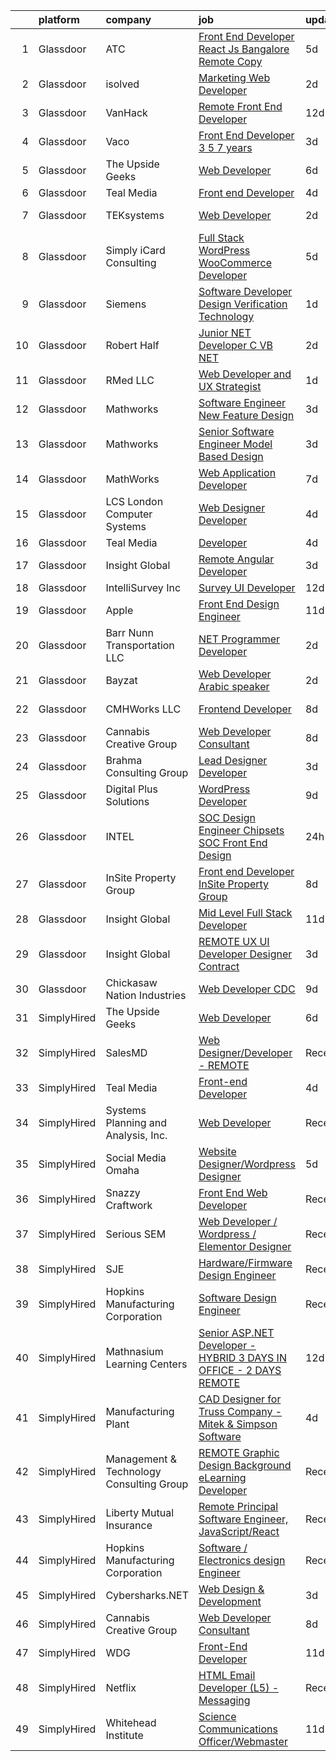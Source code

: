

|    | platform    | company                                  | job                                                                                                                                                                                                                                                                                                                                                                                                                                                                                                                                                                                                                                                                                                                                                                                                                                                                                                                                                                                                                                                                                                                                                                                                                                                                                                                                                                                                         | update_time   | location                   |
|---:|:------------|:-----------------------------------------|:------------------------------------------------------------------------------------------------------------------------------------------------------------------------------------------------------------------------------------------------------------------------------------------------------------------------------------------------------------------------------------------------------------------------------------------------------------------------------------------------------------------------------------------------------------------------------------------------------------------------------------------------------------------------------------------------------------------------------------------------------------------------------------------------------------------------------------------------------------------------------------------------------------------------------------------------------------------------------------------------------------------------------------------------------------------------------------------------------------------------------------------------------------------------------------------------------------------------------------------------------------------------------------------------------------------------------------------------------------------------------------------------------------|:--------------|:---------------------------|
|  1 | Glassdoor   | ATC                                      | [Front End Developer React Js  Bangalore Remote   Copy ](https://www.glassdoor.com/partner/jobListing.htm?pos=125&ao=1136043&s=58&guid=00000183bb8ea292b8dad08940ce25e3&src=GD_JOB_AD&t=SR&vt=w&cs=1_d57be7be&cb=1665299031069&jobListingId=1008181007804&jrtk=3-0-1getot8lqh7hl801-1getot8mb28ur000-f20e8e2f7c075b11-)                                                                                                                                                                                                                                                                                                                                                                                                                                                                                                                                                                                                                                                                                                                                                                                                                                                                                                                                                                                                                                                                                     | 5d            | Remote                     |
|  2 | Glassdoor   | isolved                                  | [Marketing Web Developer](https://www.glassdoor.com/partner/jobListing.htm?pos=113&ao=1110586&s=58&guid=00000183bb8ea292b8dad08940ce25e3&src=GD_JOB_AD&t=SR&vt=w&ea=1&cs=1_2cc57722&cb=1665299031068&jobListingId=1008190328600&cpc=2CAED5C921A5F994&jrtk=3-0-1getot8lqh7hl801-1getot8mb28ur000-9465c50051b6fbce--6NYlbfkN0BEiXzCIwcbKr5ayBEkunnsXndc8R7OHjtGbRXojM3MoXlr7HGJXBB6IKrFI0bGnwVfJWDi0gpVDkpG6UmJbQnKCcJeUSjy8BDXzrnt2KHAoFiBqss9ToslMSAqS87kbJFPP7OqjF5S_Ky8qRf2jk45FMIm7v9Vu9pdFBPR6IxB-k3N5lynz_33tv8XcaygBVpaLjdM6PA7egfBNFwYctY38XLpKchJTsYXij6glptFnnLQaoVAry7cZhfClf9in2RvquXfexzyNNJXg6A97A2gVJwbRlTc_jDmO4yJSbYXkzhBCvb3Vka-4XRNF1fL4hk9IuUxU2y_rNZG6nIbhHy2yjV1WuFwYkMqOVPebg1stY2c4L45RpIyWm-eaov14VgHMfc9pfUwhOrlhkRcQnM4vnlgAdsynU6sO1MvrlrwAJUTAb6QaBLOJ068hmt1T7ueWgS0xJLK23QNsuRf3Y5loUy9hSGMWRu9da_Kl_KtDWlvwZQXEmWZRMa8pIKSJZUiIYzwRB-THPaR7y2s9h3mTfDVIvAz9l2vsCrQHRin1z2k74LvmfHGcuzSeFxcN_U%3D)                                                                                                                                                                                                                                                                                                                                                                                                                                                                            | 2d            | Remote                     |
|  3 | Glassdoor   | VanHack                                  | [Remote   Front End Developer](https://www.glassdoor.com/partner/jobListing.htm?pos=128&ao=1136043&s=58&guid=00000183bb8ea292b8dad08940ce25e3&src=GD_JOB_AD&t=SR&vt=w&cs=1_5d2c1afa&cb=1665299031069&jobListingId=1008163490840&jrtk=3-0-1getot8lqh7hl801-1getot8mb28ur000-b5bdac42d5ebef82-)                                                                                                                                                                                                                                                                                                                                                                                                                                                                                                                                                                                                                                                                                                                                                                                                                                                                                                                                                                                                                                                                                                               | 12d           | Oakland, CA                |
|  4 | Glassdoor   | Vaco                                     | [Front End Developer 3  5 7 years ](https://www.glassdoor.com/partner/jobListing.htm?pos=114&ao=1110586&s=58&guid=00000183bb8ea292b8dad08940ce25e3&src=GD_JOB_AD&t=SR&vt=w&ea=1&cs=1_49656063&cb=1665299031068&jobListingId=1008186490765&cpc=3BA4CE39D5B5DEF5&jrtk=3-0-1getot8lqh7hl801-1getot8mb28ur000-33324a48cc3255c4--6NYlbfkN0D_sybMACCpf9B-677oK5j6rPldVB6BlrVvFjO_o-GJZbzuF-qh4PxErFUqfUsv_6tmygoDA_OLyVcN6bWQS5SMyyB1G0IeOkI6Iyvij_EPwNUC8GuqJLAmoDHm55S8-Vszm7tDRY2xq8MIZihuMNNPffBHG12GaKDUMYhMLXFSRodkN2Q-Ra9VR4wm7bzSR_y3gewXDWhkiO0o3Ni2A8xdrWXdHH9z4PzDsOLfu8-2l4kyCxajbmBKnEMPr_KrHsgCNxcHIMk-6SbClBYCyEDyZwbOoynPGbPmZ9FSMCbNlI_zCbQ6VlULJbyOnwrA85DXORTKBx4Amr4mXTloKh2072A7IO7-YYS_SuLyzwdsPKMo8dxXYgeDOE5g43RlMb0rLYThASm8kFRR8GSCSdbJt3NQs8tBeN-wcwblvwyWH6UGR6epWuHiME8bYriXRSlcyy-AkSjGZPxcPEYvhGbhjqAh5mihLjpx-ahJcTpGPlNrrqnpuViYrUBaNK7ceHqcms5fP3IWZt2MxFIUZaSrk-dPl6zm0y3xK7emvQz4Xw59GMB-lr5s)                                                                                                                                                                                                                                                                                                                                                                                                                                                                                | 3d            | Remote                     |
|  5 | Glassdoor   | The Upside Geeks                         | [Web Developer](https://www.glassdoor.com/partner/jobListing.htm?pos=120&ao=1136043&s=58&guid=00000183bb8ea292b8dad08940ce25e3&src=GD_JOB_AD&t=SR&vt=w&ea=1&cs=1_1dd82bb8&cb=1665299031069&jobListingId=1008178767645&jrtk=3-0-1getot8lqh7hl801-1getot8mb28ur000-ea9f8498722fb7b6-)                                                                                                                                                                                                                                                                                                                                                                                                                                                                                                                                                                                                                                                                                                                                                                                                                                                                                                                                                                                                                                                                                                                         | 6d            | Remote                     |
|  6 | Glassdoor   | Teal Media                               | [Front end Developer](https://www.glassdoor.com/partner/jobListing.htm?pos=123&ao=1136043&s=58&guid=00000183bb8ea292b8dad08940ce25e3&src=GD_JOB_AD&t=SR&vt=w&ea=1&cs=1_922d62b8&cb=1665299031069&jobListingId=1008184571518&jrtk=3-0-1getot8lqh7hl801-1getot8mb28ur000-57a8411c43225a26-)                                                                                                                                                                                                                                                                                                                                                                                                                                                                                                                                                                                                                                                                                                                                                                                                                                                                                                                                                                                                                                                                                                                   | 4d            | Remote                     |
|  7 | Glassdoor   | TEKsystems                               | [Web Developer](https://www.glassdoor.com/partner/jobListing.htm?pos=116&ao=1110586&s=58&guid=00000183bb8ea292b8dad08940ce25e3&src=GD_JOB_AD&t=SR&vt=w&cs=1_4c20bccb&cb=1665299031068&jobListingId=1008189443153&cpc=8795CF9063CD573D&jrtk=3-0-1getot8lqh7hl801-1getot8mb28ur000-fa41bb417b7e725e--6NYlbfkN0AuKz8EBO1xHDEL7V2YF9xF3dC_I9B9i-Zw2Jh8clPMK3KTieKealHQySFBD4L6FvN_CEeWOmdu5h8eepFPFXWjjpf3iFcQdvzoilge4m5tnCaAnHwVCq0Uxv6mm0YZPIcE2JEUFBU_L86jKn9QXVjNj-G7SpuHvMZ2mWn_FmScBHHPHEHf_240KrpTDQBB44nHlxJUBb610Yzwkyq8bHl4XsXibWLS4RXhYFhMOzlU_YElWmk1g4jIWMwtlClCJgIe1QCGsrf5uwnJ5ldystosdDbEal-E9gC5g0rwh4Ucoswb2k-C4HKZjDv1qS8sjgA3R8HCTDtBUG9HOnOJ38_F80MzyNhrx0gNSButPi4zx70U_NA8RdoCV4Dq4O03ccteIi3u3HpptwIi0EJg360ed0ZOLQGi3YWt7pf8nr9L38ABYB454d01B2goR_9m5kCY8E4P0976QFTpJ9lPHp7kxWrLCSeJDl64KDC9XIFmk1NOeJmwSGp-i_Wvkq-i_-nNbEX58ob7U0WMTQctBU2Q-E2TfARxUyKG2ZDzzkly_UrmAUEGqil0WX6rLyEQD7Vd0WKlCdbXA86CTbtptMX01Ey4ysCpoCvN4fK-7wdc4GxE6TSC7IOKMB28LHRQ2dbEu0_kkB9Op0KXoSwPHSi4ol6AO0J2Ty6-1fANCYwJwnuks_qntVqSjmQlMeY3W1BubAMPMhEe7zkvXFkrOCOkG649XOL7v-s51sWKdc6B3fo-nLVdhmtws8d89VP0EopNjYJrGH8xQL0XjffcnFdzAak7dhjiAYJVZ7KxeYMpGo3QO7khE0ZXxLiSC2WInmQPH3zJkTl2ENayz6wbfnIiQCg2ahk1TDX4vFnj9rUcrJhS0ep4EjRPwR8GYuFHuk4zzhpipWD04AQu6SBiafphTur-MVBrdpp4kKmg8v02mNvG0tHl7Qbclq4u2pbp29x6552CWX8IYTy44mS8UD-ttZrk-wpp0DY%3D)                                                           | 2d            | Menlo Park, CA             |
|  8 | Glassdoor   | Simply iCard Consulting                  | [Full Stack WordPress   WooCommerce Developer](https://www.glassdoor.com/partner/jobListing.htm?pos=101&ao=1110586&s=58&guid=00000183bb8ea292b8dad08940ce25e3&src=GD_JOB_AD&t=SR&vt=w&ea=1&cs=1_6a5cc98b&cb=1665299031066&jobListingId=1008182261439&cpc=2DEF214710A34701&jrtk=3-0-1getot8lqh7hl801-1getot8mb28ur000-333a274ccd86f6b8--6NYlbfkN0CdcVd3SDA1nO7RkKTAACmPV4xEt72Vls8LI2dqcgyOeHCwiQXCoFSj6TyeUHh7yoeQvlyGCzDba2XgWn3wNTSrMcynE7e3UiFK00E3Jinp-0JkRYa9CpGy-R3NlZ-ux1VpwT0LjRsl89cx8phJTItUkcprHOJxJ9sBUlCJhHiz8RCKgWWeNFUQXminjMx0CQNUoSOFjLTzZBU07zN79eSjzbFqDqrmETsDJQPemNbu_eDpyXbjPZCbHo6b76Q0K4ISh8Q8QG_VatanSBto6qoAIRhQn__a4rRc8ojoRWixwEr4StPDOmW2VOH2HWg_zBUVX1f8dTbhcCzv1PsflPipXl1T3xfI3I5X7htqHieayDim__f6ezc_kbd2FHgP1p63c_E0oUo9yTLFAvJ62fVSkEdxvE8hSLzijYAyPvqrYi4yEc2evmm4T-L9X5Eve71E5NWt1lCTX7lGjFqPF5GrxLeGh3dluyZfvHzVaMqVVkD4tdnu-7eC7ZqwJblHqr19OpuNK2yOIsM0tu9_GzBfwoEOqRW5fMj8TrxR1p4duQ%3D%3D)                                                                                                                                                                                                                                                                                                                                                                                                                                                                         | 5d            | Remote                     |
|  9 | Glassdoor   | Siemens                                  | [Software Developer Design Verification Technology](https://www.glassdoor.com/partner/jobListing.htm?pos=127&ao=1136043&s=58&guid=00000183bb8ea292b8dad08940ce25e3&src=GD_JOB_AD&t=SR&vt=w&cs=1_ea8252cd&cb=1665299031069&jobListingId=1008193401675&jrtk=3-0-1getot8lqh7hl801-1getot8mb28ur000-6492478dd79f118e-)                                                                                                                                                                                                                                                                                                                                                                                                                                                                                                                                                                                                                                                                                                                                                                                                                                                                                                                                                                                                                                                                                          | 1d            | Wilsonville, OR            |
| 10 | Glassdoor   | Robert Half                              | [Junior  NET Developer  C    VB NET ](https://www.glassdoor.com/partner/jobListing.htm?pos=118&ao=1110586&s=58&guid=00000183bb8ea292b8dad08940ce25e3&src=GD_JOB_AD&t=SR&vt=w&ea=1&cs=1_98e1d2a3&cb=1665299031069&jobListingId=1008190165770&cpc=F41FEAB56D215062&jrtk=3-0-1getot8lqh7hl801-1getot8mb28ur000-e9c50b261fc2e00d--6NYlbfkN0CpzDdaQkua3np5pkmj49lKioZwmwxQ-yx5plwbYmV_M0-UVVHCKd08x4FEDMIXEeJhMZCKQNAh6MONJSIfTp4jZ5Sg7mnGO8XMapuLuNUkMqpzcbNBSWN73UmVMntAbW1OyITNKcbhQV_SYIfKDRlPrH66GxjnBzeVZ1vQ46m5MTuCtsvasrKQas9mP-OfcmIX2ULR2exk4tz0R-iWVIFy0vm1GXznBaKp-j8Gtr3xESuhHP3HF-mMnO3CRItEEf3De-yRz1v8aQJHYXWIelw2NJxiUy5HQOEvLl26Ffto9mcAC-FEeyj-4uu10hzQkL-AhTNsDbTRXxenN7CNuPmrtCMKRy_kjRziykAALGNxuJ_CtNrBjPxLi8HzqJMMsk4rDM0z9eAseSxr9OlUZozMJP7jmNOQr5LJMQzvSrLoMGgf1h5eCNgtRFbqRSfpqyN3i88rfiKhTVR6TO9gw6HREu0_Io8Y2OGEI2g8J_aeEqFknYkCJ56YYIEjblmvnVmbKlByxtF8q9T1kdZBZ2wbWUGhcbAGHTFz7pPLQlEAfI7xLaKJ1DfMAXKfUruTfjjsF7pJKL3Nxw%3D%3D)                                                                                                                                                                                                                                                                                                                                                                                                                                                  | 2d            | Granger, IA                |
| 11 | Glassdoor   | RMed  LLC                                | [Web Developer and UX Strategist](https://www.glassdoor.com/partner/jobListing.htm?pos=106&ao=1110586&s=58&guid=00000183bb8ea292b8dad08940ce25e3&src=GD_JOB_AD&t=SR&vt=w&ea=1&cs=1_8b41a6e1&cb=1665299031067&jobListingId=1008192028963&cpc=AF8BC9077DDDE68D&jrtk=3-0-1getot8lqh7hl801-1getot8mb28ur000-b3285b892562d17f--6NYlbfkN0DtbQ5ulEED-yS1Y7iy87mDfAw2YjY0f3MhyEw4ECtleh5TBLsIyY0-2UrvkV_ayp8jlusfPMwwQHRFFF_qigbR5L-reuvQfUWFa4AheDYml4bP_ratDlgWzqjo8sxNFL1Q_Tsv15Ih9CnOvSw4FgD2Wf4vIBUEmg9XLJ57GoE8cN7yQ_KLhFOxEKzqwU7yhYQV7A1JWHtBKLeuqo2m_fvoXg_5iwjpzGpkRi0iPUUTEAoIVyV3iMnrfQHcaYtJ_Upz6Slq2K3tIY_B7Ry0-_G8o7AjIPvJpuvk4u5MtHGkH8yzJV_d24WGieteP5dtgj9VQkWP-AAtde4IQLMJ7WPJNGuMnqZ6z3jbtrpd_Pwzqvk5WWah_emaZ99JLsaWf02ckaKy6R16hI5zgi8K_2JPGM_7aJUd7P5IJG-IejS-pDVrcyTTby2jtCuMov5YfCd7zV3_QPdGViPilDGbN1Yr_MTn9RS7graiQxxxl0_dIp7gIc2z0ZYZKLR4_q9SAfFuD3LgQIwh0D94gWimrmKe)                                                                                                                                                                                                                                                                                                                                                                                                                                                                                                                  | 1d            | St Thomas                  |
| 12 | Glassdoor   | Mathworks                                | [Software Engineer   New Feature Design](https://www.glassdoor.com/partner/jobListing.htm?pos=103&ao=1110586&s=58&guid=00000183bb8ea292b8dad08940ce25e3&src=GD_JOB_AD&t=SR&vt=w&cs=1_4172f4cb&cb=1665299031066&jobListingId=1008186237521&cpc=D3E44275D43A938E&jrtk=3-0-1getot8lqh7hl801-1getot8mb28ur000-9f77657cb5e8e1d2--6NYlbfkN0Be1FTFPPFcx0QPIqAMJW1ybOZ3rWDB8_VedXN1tgPhwNql6qzRjolkxeWqHCQUogFP8Hn1yjEeNXqCmonw-W7L8XiogHG7V3Gm_KVFGzfJfMODXfA2mzxD_d2c2PGRLB2dPzHkdTrNilvNkf9OG8m3mDw1GaByHl7I8MvcUfF3CSz7OZmJfaeDpJbO1n82LLLTcqkhHmlK6D2pJLqYRWIvp34GbJzudkFxa5BYsMJ0ldTpNo72hrQt0BOeqgsDDuNeUuZGgP3ryLtbt9DMIyvPpQ3dN6wj4Lpd_aBwPtUPWYdhjHLJ019YAIXd3Cbak7rs9xQswokXslxY_eCYLAI5TBvLoZu4s4BDBJdWUSChaFglvLI5o0dmMDneJ3r_dD4XLteHpvxmZS7J7TBhGnAQbD6HssiA0ov1L_qZ2caTgiOn5kEkb-8LaG-xximbiZNEXapYoP2AbnlN0iL5CwIvh9TSmWirIWne3N-PDZGtQ1QGE1laoM_Z)                                                                                                                                                                                                                                                                                                                                                                                                                                                                                                                                                | 3d            | Natick, MA                 |
| 13 | Glassdoor   | Mathworks                                | [Senior Software Engineer   Model Based Design](https://www.glassdoor.com/partner/jobListing.htm?pos=110&ao=1110586&s=58&guid=00000183bb8ea292b8dad08940ce25e3&src=GD_JOB_AD&t=SR&vt=w&cs=1_d8749e60&cb=1665299031067&jobListingId=1008186237498&cpc=26740BCDE5E48596&jrtk=3-0-1getot8lqh7hl801-1getot8mb28ur000-d3dedccd0b8b2afe--6NYlbfkN0Be1FTFPPFcx0QPIqAMJW1ybOZ3rWDB8_VedXN1tgPhwNql6qzRjolkNnlje0Y3b1UTSL1ksEu9PU6AOCbTCp3PT_rXH4w1tTSMxYsxrOony5h2GBjg4SxM8TPiF88QpakEtiVSuiKQo9ZF5q4g3-HKJA3jFYc4ysWAc7WELGUxXvEWxEKYmgQGUoG5BOgdbAhlNVTxpyYFchtqNqTwIcSkQzWJOKnFHo6KSYDAa-DkacernZKFUNci-px4Y-PDSyDCgi7LLf0XUrpElAw8Pmn4oK8GdZYXNCcY-QjuqDyYl7hROSMynVx4Rg67hi2cG03r7dq78srY33pyCv-LdzaxyuV71DYiMBOHKHPbIGGDqBto1glomc1Wz75gxZ4PayWZHJewWjn6IPijA-qCr4ojUki66vLQaOpVrqBwUHnqafWRs750MqCf0gLsoohjukbio2foIrYSH2iSay2Rj5jCRTD-pbzb1R5HClCT7B0_WCV4NE6jHCla)                                                                                                                                                                                                                                                                                                                                                                                                                                                                                                                                         | 3d            | Natick, MA                 |
| 14 | Glassdoor   | MathWorks                                | [Web Application Developer](https://www.glassdoor.com/partner/jobListing.htm?pos=121&ao=1136043&s=58&guid=00000183bb8ea292b8dad08940ce25e3&src=GD_JOB_AD&t=SR&vt=w&cs=1_0969c60c&cb=1665299031069&jobListingId=1008176372943&jrtk=3-0-1getot8lqh7hl801-1getot8mb28ur000-9cd7ed94c74f17d7-)                                                                                                                                                                                                                                                                                                                                                                                                                                                                                                                                                                                                                                                                                                                                                                                                                                                                                                                                                                                                                                                                                                                  | 7d            | Natick, MA                 |
| 15 | Glassdoor   | LCS   London Computer Systems            | [Web Designer Developer](https://www.glassdoor.com/partner/jobListing.htm?pos=112&ao=1110586&s=58&guid=00000183bb8ea292b8dad08940ce25e3&src=GD_JOB_AD&t=SR&vt=w&ea=1&cs=1_70db1cb0&cb=1665299031068&jobListingId=1008183533047&cpc=AC285F3A3ECA6BB0&jrtk=3-0-1getot8lqh7hl801-1getot8mb28ur000-c15155c72adbc2f5--6NYlbfkN0CckLY1Y7Nzm7RAXoTq-bvgsovIKUj47znE7HlWw5vlrDWT7l6GaPFsZiavTqzdiZcPaRYL7RPCAQAFeD0zl4t8BJ0OPQn4AkLhD6s1piB3Tg66UgwckIB-Z3CLHCtz3UouYFJmcBgbuB3eW-V7AfI-aGn-_5AJKMKO0KiRcdj6aWbv4t1v0SR3juGyPsODUtwkaI4iRqmJqRnGcV4EoaOGid4jSn3UQ26oJtjcPP9rlOF-jF6c3YmNobEnrdGHmiZxcHYiWMSxHAsLFyDJ3Xxszi6eeYf8lWZavQP8qb-rSRsrS5kheLO_iSOtDXaMvq0Wzgq-vW2EspAV7LJCaL8fWtBizoHgmmVwyVKmAww738NN8A1y2k6phY6CXToulFY5X87X570rjfCpJd_xJjoj1LI7sJdL7NjJPzbfCQ6dtq7l35qTpdZkQ5oxEhBhY-fCidv_HJI9_8x4xzgH64e8O7j3VzlwGNgaXW2XPDDq0-Ph62nq-V3723QyLLfOKhZjv9IFBWv89kO6Q9vwoPjO9qwEQdKrYNiB0vKbaC7McnLzmxz39mxZMJNaK3ijw0oOrIdudRDko19ur-hnXJakKTt4Jj85JUKLeFnpPeGnODmurZKaWXZ5f9MiWpST3hIf0Jo-7VTtL71S0i3B1S4pECo5UJwf-FV9-utyA8VtVc6VODcA6SJNF7Vd9DDhS-RPPj8HWgZYWwU7Ne4tSUe3j1YCgpiWVpdc7p6L2ZPS9NvLJSenprMKpX0nU_szeLU%3D)                                                                                                                                                                                                                                                                             | 4d            | Cincinnati, OH             |
| 16 | Glassdoor   | Teal Media                               | [Developer](https://www.glassdoor.com/partner/jobListing.htm?pos=129&ao=1136043&s=58&guid=00000183bb8ea292b8dad08940ce25e3&src=GD_JOB_AD&t=SR&vt=w&ea=1&cs=1_a3dfe22f&cb=1665299031069&jobListingId=1008184559819&jrtk=3-0-1getot8lqh7hl801-1getot8mb28ur000-8ab280b39f5193df-)                                                                                                                                                                                                                                                                                                                                                                                                                                                                                                                                                                                                                                                                                                                                                                                                                                                                                                                                                                                                                                                                                                                             | 4d            | Remote                     |
| 17 | Glassdoor   | Insight Global                           | [Remote Angular Developer](https://www.glassdoor.com/partner/jobListing.htm?pos=115&ao=1110586&s=58&guid=00000183bb8ea292b8dad08940ce25e3&src=GD_JOB_AD&t=SR&vt=w&cs=1_92e62c7d&cb=1665299031068&jobListingId=1008186075872&cpc=FA84DF7EA1EC2398&jrtk=3-0-1getot8lqh7hl801-1getot8mb28ur000-b8cdf4a72518eabe--6NYlbfkN0BKkHZu3wF05EeDimN_p6sYpKCMArvwa95YdH7UpkaBCqc7l59ErwqcRF2vP9Nup-GRZ0SngcO4qVLV-7NsK70AQMAUXSP1vMsnY65JM1DBQQbLQyVbIUte_-sbaEC-uCWlk6xfeLda-Du1cjsEVDteNugdNqkSFap5rLcImu20b4wAizbeCdeOlMi9m2L-9th7FJXfFGNo8WmMmFhv-sUgULiYWI2z6kNrexszUuTh2DGpdrN_6exmixHP0WKOWQzsRu6Pkdb8uWYmG2maeSLj0_jAvIqyAMbnmz9WqNFtfy1BEKYoMSlgW6XqZxnQtGMcjVDsBxgVVfSTz2Zt9DhXlX_E0iFa0r9GVWIgA_cw0Dr3vqnNU-p2vEwBKhQ0meF2eknZAoliE_GQKMir5ze5W4y4lGKgBGJaj4PDoy90h4BusBLc_ztlSdGfqYRp6NzzuVRWF1t0JUJ0KNvJyye4GnEteiEMtC4BdqmnRo4hzvGMsX9S6kvornKqkF3RuyA%3D)                                                                                                                                                                                                                                                                                                                                                                                                                                                                                                                                                | 3d            | Belmont, NC                |
| 18 | Glassdoor   | IntelliSurvey  Inc                       | [Survey UI Developer](https://www.glassdoor.com/partner/jobListing.htm?pos=109&ao=1110586&s=58&guid=00000183bb8ea292b8dad08940ce25e3&src=GD_JOB_AD&t=SR&vt=w&ea=1&cs=1_5fe35c2a&cb=1665299031068&jobListingId=1008163868942&cpc=654405A9B1E0A9F5&jrtk=3-0-1getot8lqh7hl801-1getot8mb28ur000-21c4689932a9c599--6NYlbfkN0C9pq4PdK0EGf7Ur2YAr5219rkDKUOKq5ag44qhEMQI_UY68DNrYzqogWQkW5IK4TAaYubrd5aAPL6RZpG7UpXLNpNwBpLem0EQruK6puqucSVi4zic8OwORpWXqtf32q47he96qdky4BW_bH0rkYAcvpdLdKqUTRT7xmxMMJzUyECSx0C90C5QE1-po2z6liz22TlIL8fmGIdzM-KqE4YWpBOuK89YwY0-cWm7sGzAm2-88fDHnmJuuU2rEx1NRSCgcOCJd_4sU7EpuaRHJsqp2PY7GS558F3pvxUjcDYV7MyYq2P2Mnk2mnTiGZt64gvxkwUJ1MrRcCzSV4RTjUTipXBZOMHiX7MU4WGJ2zZeDiNgdbjSNY2Ys9rS81GRIRIwlUdnjNZ4zaHhmWZ_NcuVtjRt6XSCUF3his0S5MAUlenCZdj4I8xw6uhg1ef43Nq9Ufv8T3djdnhmedVYeoOrAVuvwTLTOcik964PgKL-faDfOv2MbYiCXjF9DE8YwKP-NVgrWo9NTPqCb6m1TpW9sGz9TtvvsdNIO4YYvO4ztorkRlu3w2BI)                                                                                                                                                                                                                                                                                                                                                                                                                                                                                              | 12d           | Remote                     |
| 19 | Glassdoor   | Apple                                    | [Front End Design Engineer](https://www.glassdoor.com/partner/jobListing.htm?pos=111&ao=1110586&s=58&guid=00000183bb8ea292b8dad08940ce25e3&src=GD_JOB_AD&t=SR&vt=w&cs=1_eeb7d8f4&cb=1665299031067&jobListingId=1008165557587&cpc=F4EED0218A761C36&jrtk=3-0-1getot8lqh7hl801-1getot8mb28ur000-04c930a621fc3334--6NYlbfkN0BvKrLyj5gPmtZO9T8euul8TCxuuKNOtzRJOomxnwSEodTz2Bc-sPZlMlNbJQ5kKAsLWW-ZI3xeZmVdhvpBKIE-vP4LyOkEmkl3FcDztiAkG6M1lI8fp64GKa3FQ6i6eu4PLkaHQ7DaXsRvqe5zJNUOvjeqEqn9hggdKRGlOVE_oyrqpwjGGdjEt2XrzcAG8xFYcrMdQ8EeDpRaJgtKIIZOXJt0ba11SsgI9GlPkB9n7WkVGZzoljKoHU1qUjhz-h8KtTyylDOM1v1EqQJZdCkdfZuYqLXNDrkaejNqbe8PxbihIKgyHrtnen94q6YOxC_2-4KEGnQ9AGr6FI2yKyjg2n38DvKSR41C5cYOWpYdXDpnsBcoMQm3ejEv74Mfl26KPMM13Vl5DtqC5zpnPsRLnTfmHbHhiXWrvdeRIG-n05vUzDXQdz1QTR5FNXvxYsVpJRmkXzHDRcN28IKRJTTu6KF2Z_SKIALJu7FRb8t6ulhZJE-o_NxN18JYQ7xFp0tAb5qheTu5Aap1sapztK4j_fd4DrWy-M8joCJfN4CkNWzqmhHmbJRwxHGXp-U6c7dUwfW69d4DckAdgWpMvPsRGtFk6PqNdiR0Zg7wMC-AjES5fkq6XoT9TRrzTKa5NBKNlU7q14PocB4MLPZSJVcxOMGltTq4pKQpeWi00RXrG0yPFfY6HLrFByhHmJoAoB79u2jFjN0Us305Nm7-hHDVybN7HRCNKP7A0Qa6D3OYfx-DXDC6CfiuYGWpnKexD42adARkE-F9mDtG5QmGlVSQaad8ux7wZ6_ibMY-FXmyoICJV6g8eTN8odF7Dq02_aAtf0R-FbvQq95ru05qNpT2NQKQXrrDs0g-ZlmItF3DGPWkRADDNzmzJ0Pp_THNswr2ho-Q8miG2RBvgpiWuP-8R0lDwHGrjzuGpDrkyg0uDucuCEy1PootvhZG9mB25n5ETKVM27elKyifpWwgRbXuZcgKNCfT5apvTDXwNjNlNn5-3EXiRnk0ELj-O1Y_Oru6wcWcVNfpzA%3D%3D) | 11d           | Beaverton, OR              |
| 20 | Glassdoor   | Barr Nunn Transportation LLC             | [ NET Programmer Developer](https://www.glassdoor.com/partner/jobListing.htm?pos=107&ao=1110586&s=58&guid=00000183bb8ea292b8dad08940ce25e3&src=GD_JOB_AD&t=SR&vt=w&ea=1&cs=1_3068289a&cb=1665299031067&jobListingId=1008189460440&cpc=71532419B2302243&jrtk=3-0-1getot8lqh7hl801-1getot8mb28ur000-913ee8a62dbdb752--6NYlbfkN0CHGbJ7xvW0CMwdhPDsQStUYS7wDMXbiqCoRMqunsWXjDX2n8bhOhYkXt9uAKGe3KNoBO4cU8Tn_2Oif39gHwXgoA1elUzaP4LuUDS_1xbooJBDt5CrGca-izpHw9H3cw_C0t_SSP2mY6OPVilDzRNoxM3ckN90sSADAnpd3BD8Cv-2sQvrSN6mcP6iP-aXHOcWPuj82xl9pazKh417e5KY7UAdWEDbSJMpr1l5b3udisQCmrCjbPjkz5bOu3NTZj2iuPnqRBc-3GttLOdHTCupv3joOhsrJQmlajb2SmwG2OIS1LYzytiZoB8hxf-iia4OI4gVYvXvJmiftkDpQrf0S4YogxAfPEAyCwtClY2DvmvhmKDZeKHeNaXUOcXWfLefLuvN1F5XAiSu0Z4eIW7_2YcD6lHkmK3CGD1tICNdskpC3WHvjrHgGo2rNL4ozIYBiV9ZURnedCzCSMQzryWJqoNYi-G-heaQ1MokuGBoJJY1xofGFCS3BRv3L26q9ZUl3uCkUUkxdQ%3D%3D)                                                                                                                                                                                                                                                                                                                                                                                                                                                                                                                            | 2d            | Granger, IA                |
| 21 | Glassdoor   | Bayzat                                   | [Web Developer  Arabic speaker ](https://www.glassdoor.com/partner/jobListing.htm?pos=122&ao=1136043&s=58&guid=00000183bb8ea292b8dad08940ce25e3&src=GD_JOB_AD&t=SR&vt=w&cs=1_064f381c&cb=1665299031069&jobListingId=1008188645717&jrtk=3-0-1getot8lqh7hl801-1getot8mb28ur000-2bf7bf6523c8e0df-)                                                                                                                                                                                                                                                                                                                                                                                                                                                                                                                                                                                                                                                                                                                                                                                                                                                                                                                                                                                                                                                                                                             | 2d            | Remote                     |
| 22 | Glassdoor   | CMHWorks  LLC                            | [Frontend Developer](https://www.glassdoor.com/partner/jobListing.htm?pos=130&ao=1136043&s=58&guid=00000183bb8ea292b8dad08940ce25e3&src=GD_JOB_AD&t=SR&vt=w&ea=1&cs=1_a6ddd016&cb=1665299031069&jobListingId=1008174102267&jrtk=3-0-1getot8lqh7hl801-1getot8mb28ur000-87c25fbe65531a8b-)                                                                                                                                                                                                                                                                                                                                                                                                                                                                                                                                                                                                                                                                                                                                                                                                                                                                                                                                                                                                                                                                                                                    | 8d            | Purcellville, VA           |
| 23 | Glassdoor   | Cannabis Creative Group                  | [Web Developer Consultant](https://www.glassdoor.com/partner/jobListing.htm?pos=124&ao=1136043&s=58&guid=00000183bb8ea292b8dad08940ce25e3&src=GD_JOB_AD&t=SR&vt=w&ea=1&cs=1_07cff900&cb=1665299031069&jobListingId=1008173676047&jrtk=3-0-1getot8lqh7hl801-1getot8mb28ur000-bef629565c3a994d-)                                                                                                                                                                                                                                                                                                                                                                                                                                                                                                                                                                                                                                                                                                                                                                                                                                                                                                                                                                                                                                                                                                              | 8d            | Remote                     |
| 24 | Glassdoor   | Brahma Consulting Group                  | [Lead Designer Developer](https://www.glassdoor.com/partner/jobListing.htm?pos=108&ao=1110586&s=58&guid=00000183bb8ea292b8dad08940ce25e3&src=GD_JOB_AD&t=SR&vt=w&ea=1&cs=1_cd79b23e&cb=1665299031067&jobListingId=1008186340311&cpc=723ADC3DFE402989&jrtk=3-0-1getot8lqh7hl801-1getot8mb28ur000-1871e4d6ab1d0ba5--6NYlbfkN0AY4guaBc_odNxnJHTncvfwFu86WvDwtbc_K-gSZc1x5Id6Ttxnb0rt5YTkUlz5gd4UNNdqsmlx-XNMlc3Zo4qD_xVhfTAj-bw2Yma076ujnDdtxLfWQAK3d_AW1yb_QAXkedwRs4RGKZWo-W7arEH0l5L0TJd0r3ETvB7PhlWf85JYLHLI8_l7bfOn-6IYGC9DUSy-gnyElockfwnmzEMPQELkwB7tCSX2_Z9y3hyOHRPOyiGqPFCEPyp-ma0GqlTTguyq5N8xmcw5btUxhSEny16Zdi1JH6JqFSThSimd5YHpbkF4IscaFk-zkoSzp4UGCnbCiZhQ7k-Rk7BMav5spNSxYw-nChmljqvwBmH4HzbpRgvysfqVST_dI-xQ-hekYfjS4HaTQb12Ov5Vxs7XL4jE9vhUN_0eVUF5BPYdvXuYwYEABsSxiGzG6ZFfQnRIapcIj3Ev7-u3B1CTHsWuAy7KLCCyfpc9iUk8ExDvug90NPDmV-C0nlM_W7Wk7EPXtmgm0N2PTQ%3D%3D)                                                                                                                                                                                                                                                                                                                                                                                                                                                                                                                              | 3d            | Remote                     |
| 25 | Glassdoor   | Digital Plus Solutions                   | [WordPress Developer](https://www.glassdoor.com/partner/jobListing.htm?pos=126&ao=1136043&s=58&guid=00000183bb8ea292b8dad08940ce25e3&src=GD_JOB_AD&t=SR&vt=w&ea=1&cs=1_420242d5&cb=1665299031069&jobListingId=1008171705524&jrtk=3-0-1getot8lqh7hl801-1getot8mb28ur000-0d9ef80828150647-)                                                                                                                                                                                                                                                                                                                                                                                                                                                                                                                                                                                                                                                                                                                                                                                                                                                                                                                                                                                                                                                                                                                   | 9d            | Remote                     |
| 26 | Glassdoor   | INTEL                                    | [SOC Design Engineer  Chipsets SOC Front End Design](https://www.glassdoor.com/partner/jobListing.htm?pos=105&ao=1110586&s=58&guid=00000183bb8ea292b8dad08940ce25e3&src=GD_JOB_AD&t=SR&vt=w&cs=1_d6f039b5&cb=1665299031067&jobListingId=1008194241874&cpc=42BEC95245890617&jrtk=3-0-1getot8lqh7hl801-1getot8mb28ur000-85cde7437c9e49b3--6NYlbfkN0BA3MKuha-jPD9CSzC2RLR7MGw7irEVqrUWZBF8dL3e3eXf_36fAnneFEs-d7qvI8fTszbwQkBEeA3oH1Kkiy-C7EGHwKNr8q7D9hvzFDi31Bw_OTq2RBV7YksKSR-gpfNFFmRsAlZhP_jcG7ZT8Q2Ht51jbvT2Jt7ICWyEJJeltQHAInEAKiwPMKuICO1jV7LK_J1W7NqDSz92f6lkFdhOUtknjzW43FXAFOyt8Ei_kNfXJPTsGwxuZuojij1Qi0BRmn1AW1_RJUnjVqicCXpziWCMfFB80yuLAN2vdXlRduL8HBPtfn429qfqjfxt_-wpEUBZTOyOECLO59LJZDYgGmHVkNtD1QYU_3-B-iR4R0ITFGT-4K18excO0bsRkOIO6aQKdA8SuAsmqETMhKX9cte1UO2e70kNdWJFJCDvogZHotRxdjPnAt6cSTCmvM0%3D)                                                                                                                                                                                                                                                                                                                                                                                                                                                                                                                                                                                      | 24h           | Auburn, CA                 |
| 27 | Glassdoor   | InSite Property Group                    | [Front end Developer  InSite Property Group](https://www.glassdoor.com/partner/jobListing.htm?pos=104&ao=1110586&s=58&guid=00000183bb8ea292b8dad08940ce25e3&src=GD_JOB_AD&t=SR&vt=w&cs=1_71d1597f&cb=1665299031066&jobListingId=1008174947868&cpc=7E331B339EFC28D0&jrtk=3-0-1getot8lqh7hl801-1getot8mb28ur000-65399c1e503b61dc--6NYlbfkN0CbSjGqvEM5GUL70PexnlNQ2c1fa7HJH8c8uFYAHz9A405O8Sole7T3VpAzN7Y-QGbFR9xBB_giB3xmPkVYNQW7_MMF4UPr1nKmtGfhfBrUyI60m9r5HUwClaujxM8avOcr1CimrFdKyR6B578pRxnxAyGDwumj2EzOOZPnlKVzct10rlitAp-1A0gehQtk9cGpILhKdTovrJBPR160aHWMSXPR3X8Tvt_DNeIz9h6aME2B5GEyZcbSGXMKpu5iCjtEY2UKCDPIiR2ALudnoBShfR8TY0Rz1OCcdJEcxBlt7KFJfupqp4pqRsxkqEJLfDZ4edRqBSJre7ON5tupP5nI-6pIrZ-OugfI6MHKt05tTvTcknp7zmkpuXGEJe853s04SRHp1KjSA7q8jyVYau-2Tg3OjhuxHCnSeHzm7QtAtMO8sxnSxNbMaLlJxM-a1WY_oKshvjWxeRmmDhTYtTxqa16NhEM3ow24t1WJeYeg7FhMg6ymRpp_)                                                                                                                                                                                                                                                                                                                                                                                                                                                                                                                                            | 8d            | Remote                     |
| 28 | Glassdoor   | Insight Global                           | [Mid Level Full Stack Developer](https://www.glassdoor.com/partner/jobListing.htm?pos=119&ao=1110586&s=58&guid=00000183bb8ea292b8dad08940ce25e3&src=GD_JOB_AD&t=SR&vt=w&ea=1&cs=1_2b7fe37b&cb=1665299031069&jobListingId=1008165764215&cpc=9908D8D4413DBB8A&jrtk=3-0-1getot8lqh7hl801-1getot8mb28ur000-382764076c5a0a79--6NYlbfkN0BKkHZu3wF05EeDimN_p6sYpKCMArvwa95YdH7UpkaBCkTAlOdu2lVg0NLtjKOv1OnJKJqZb-Bqxyo-1dMorwbIq6MN5nupghYEehClru5_5aPepCrKt0AUumBY3V6h23cjB3XcQMTx70Pih35NYpnWb8RWaZW5FLiqxOhtCl_x396RlbTz0ncOMZ9MPncv32tmI4hF1zf-dW08gOG4LzqN6zy3NNFlVM1tZBbTSME38V35b-gBnjf9gR_ZCW4u-APgY5-giLrVkukmWr2aFoJ3WfDiQJT0BhlXl37RezB1RTDZSpm-hI8XTkmfL2V4iChN8KunB-lsYQok8NRNqjl73b-rFm6Z86J1pDeuiFzHqjPTn299edantCWD23EAcuBVTKWxJJV5xsvIhy34xSxPwjRflNQu2A46d2y8_NIa-bKKy17xHhuJbyVXlYC8cjCT352HQCsPGhmtOGYMeJxsyn8p0qfsJdQDM5EuZWbQ7_b4wkZqYOs0PudAHDfPMMOdAVvXUcXqrYudru65SE9x)                                                                                                                                                                                                                                                                                                                                                                                                                                                                                                                   | 11d           | Remote                     |
| 29 | Glassdoor   | Insight Global                           | [REMOTE UX UI Developer Designer  Contract ](https://www.glassdoor.com/partner/jobListing.htm?pos=117&ao=1110586&s=58&guid=00000183bb8ea292b8dad08940ce25e3&src=GD_JOB_AD&t=SR&vt=w&cs=1_a85899a2&cb=1665299031068&jobListingId=1008186572684&cpc=F41FEAB56D215062&jrtk=3-0-1getot8lqh7hl801-1getot8mb28ur000-e45ce399f81fd45b--6NYlbfkN0BKkHZu3wF05EeDimN_p6sYpKCMArvwa95YdH7UpkaBCqc7l59Erwqcyfr5yR1Dunj3FML4P1QHsihSKinH7z2322C8bChA_VYnROWiITgYjtQtx329SH7DgBvGL3c6fFc98ifGKeVDp4Mw7AbSUP8kNkyDbwoidBLjojdZZQYF_w1SYh4L0tGpBm-TMakCvFX34pX4RNRjp3WvW8L1xeQOxI1N1zuWKmX8oJSbEtM22TYwwCZZ86c0xkrcV7BhS_IWkWTfRgt7bFT8AqYc0xDH0cdt-GIAwyAG7kwF0xuHLP764wgnOiagK3KHBPNIW4A4dMof-q3wtZTSfUsKM_7AiS3_iHLtPfN73is_TCXrEjg_hIjaRcZinXg1rl98f-hg2PWqj_kfbQ1s04D3CcFe1jDG3YkdGcoqJcxTwDHgSjrKVfPLpQH5p69QEwBYRic2d8BBThlQqy8QipuAMkmxiLLTpRUbL75MuDl2nkrWvBm8H16f_zb0)                                                                                                                                                                                                                                                                                                                                                                                                                                                                                                                                            | 3d            | Schiller Park, IL          |
| 30 | Glassdoor   | Chickasaw Nation Industries              | [Web Developer   CDC](https://www.glassdoor.com/partner/jobListing.htm?pos=102&ao=1110586&s=58&guid=00000183bb8ea292b8dad08940ce25e3&src=GD_JOB_AD&t=SR&vt=w&cs=1_31eadfc8&cb=1665299031066&jobListingId=1008172155676&cpc=1FF74F442D7FC309&jrtk=3-0-1getot8lqh7hl801-1getot8mb28ur000-d70c116157578347--6NYlbfkN0CsKDMpqPkq8c-6atK3sm7usfFs6yRs65ZlRcv2lQXdAOCBUwNkP92VkL58r4jMa9N6US9-_FakwxPSnrVhw4H4LVjFTLUBxFscFT9F_AE1uSDhqP73ylqwSOnwu5hqz6vrh1L5BhBipsBMR1_m5Xp2_5NLKqnVwOKRDRIaTOaXQASuZW7ApWslqZ-_1Ph0LMvtUSFJS1Akkd2hJM8Or1CsOigx46hpoffEeGp_9uvhknOSXRHLc5_QVVcPEn0LJbOoL3-08a7cAMpziVHZacsdL9RI2Py67V-VmKnhCANq-852iuNnPVRBTeu8yepA_tUXezst-hZtzqyf3yWJitjLdi3PTa6oBW6bTXdYLj3u2fFC6wV-TdNJUSIZQdHK0c6jMOP5UrB7pZX3LMUfvCNufQN5taBGeQZbn5D41deodxXqeED3YPjVZ-JiRP-YBrlj5veRbxW2_nYxdqV6EgySc-5xggt7vWtuNBtPEY5dNoAV_pzN1wmfrU-Fj4VVer5RUawedA0E0uxoMjZrqGpQ)                                                                                                                                                                                                                                                                                                                                                                                                                                                                                                                                   | 9d            | Atlanta, GA                |
| 31 | SimplyHired | The Upside Geeks                         | [Web Developer](https://www.simplyhired.com/job/Au1LKYp5eeBQk1khuIFxis_KxKq2BqiedznUmS-P6U2WdF8c47g1lQ?q=design+developer)                                                                                                                                                                                                                                                                                                                                                                                                                                                                                                                                                                                                                                                                                                                                                                                                                                                                                                                                                                                                                                                                                                                                                                                                                                                                                  | 6d            | Remote                     |
| 32 | SimplyHired | SalesMD                                  | [Web Designer/Developer - REMOTE](https://www.simplyhired.com/job/shz6T1_bt6A4MyB3Fu24pVUr51-_jhx7z3c-rIUax7Hnu4p9hvkNcg?q=design+developer)                                                                                                                                                                                                                                                                                                                                                                                                                                                                                                                                                                                                                                                                                                                                                                                                                                                                                                                                                                                                                                                                                                                                                                                                                                                                | Recently      | Remote                     |
| 33 | SimplyHired | Teal Media                               | [Front-end Developer](https://www.simplyhired.com/job/eoiax8gkeytvfJAaJdqjhTtz9NYnqJzAXOBVeeN4BO-_RDtzlfNs0g?q=design+developer)                                                                                                                                                                                                                                                                                                                                                                                                                                                                                                                                                                                                                                                                                                                                                                                                                                                                                                                                                                                                                                                                                                                                                                                                                                                                            | 4d            | Remote                     |
| 34 | SimplyHired | Systems Planning and Analysis, Inc.      | [Web Developer](https://www.simplyhired.com/job/HZdrie8-QQMtObTMnS9antaqi0YYoiwGjUa9WnyBLoLeFO602KCWoA?q=design+developer)                                                                                                                                                                                                                                                                                                                                                                                                                                                                                                                                                                                                                                                                                                                                                                                                                                                                                                                                                                                                                                                                                                                                                                                                                                                                                  | Recently      | Norfolk, VA                |
| 35 | SimplyHired | Social Media Omaha                       | [Website Designer/Wordpress Designer](https://www.simplyhired.com/job/hg2l3LXDJNC-EB3lQHn7bFAtxkAk_qwF5GCOHw2QFG66qt-ywL-e2Q?q=design+developer)                                                                                                                                                                                                                                                                                                                                                                                                                                                                                                                                                                                                                                                                                                                                                                                                                                                                                                                                                                                                                                                                                                                                                                                                                                                            | 5d            | Remote                     |
| 36 | SimplyHired | Snazzy Craftwork                         | [Front End Web Developer](https://www.simplyhired.com/job/q8XqKxuZ_r0fCCBPbRlUEuwZQIZSoYLuozobBta4lrg3IAWax-zwsw?q=design+developer)                                                                                                                                                                                                                                                                                                                                                                                                                                                                                                                                                                                                                                                                                                                                                                                                                                                                                                                                                                                                                                                                                                                                                                                                                                                                        | Recently      | Remote                     |
| 37 | SimplyHired | Serious SEM                              | [Web Developer / Wordpress / Elementor Designer](https://www.simplyhired.com/job/aCf_9_ugq9Xy9HyGkNLILKPG6qCWF7PUYz5r9eHDEN88XxCoYc1qPA?q=design+developer)                                                                                                                                                                                                                                                                                                                                                                                                                                                                                                                                                                                                                                                                                                                                                                                                                                                                                                                                                                                                                                                                                                                                                                                                                                                 | Recently      | Remote                     |
| 38 | SimplyHired | SJE                                      | [Hardware/Firmware Design Engineer](https://www.simplyhired.com/job/O5hshxGiYNC_87W5pLs-7t7lmj2S2JS6hBsS2-tcTp7ul5nLvMtoSw?q=design+developer)                                                                                                                                                                                                                                                                                                                                                                                                                                                                                                                                                                                                                                                                                                                                                                                                                                                                                                                                                                                                                                                                                                                                                                                                                                                              | Recently      | Detroit Lakes, MN          |
| 39 | SimplyHired | Hopkins Manufacturing Corporation        | [Software Design Engineer](https://www.simplyhired.com/job/qY8slYaw9wD2ocnPC4HaJoxOS535kfd1g9te5vVup0OD4IWDFxIROg?q=design+developer)                                                                                                                                                                                                                                                                                                                                                                                                                                                                                                                                                                                                                                                                                                                                                                                                                                                                                                                                                                                                                                                                                                                                                                                                                                                                       | Recently      | Emporia, KS                |
| 40 | SimplyHired | Mathnasium Learning Centers              | [Senior ASP.NET Developer - HYBRID 3 DAYS IN OFFICE - 2 DAYS REMOTE](https://www.simplyhired.com/job/eX2QDa2CWKIGrA6BdfDnM-qbmMCMaZtJZz7v48-22fJ8KZcPVV19AA?q=design+developer)                                                                                                                                                                                                                                                                                                                                                                                                                                                                                                                                                                                                                                                                                                                                                                                                                                                                                                                                                                                                                                                                                                                                                                                                                             | 12d           | Los Angeles, CA            |
| 41 | SimplyHired | Manufacturing Plant                      | [CAD Designer for Truss Company - Mitek & Simpson Software](https://www.simplyhired.com/job/Si0P3Lb7aY6oFpNVjs3JpE_XCDoesr7o0UUlZRqYW0U7jgGYJ4p_uA?q=design+developer)                                                                                                                                                                                                                                                                                                                                                                                                                                                                                                                                                                                                                                                                                                                                                                                                                                                                                                                                                                                                                                                                                                                                                                                                                                      | 4d            | Fort Pierce, FL            |
| 42 | SimplyHired | Management & Technology Consulting Group | [REMOTE Graphic Design Background eLearning Developer](https://www.simplyhired.com/job/-lSBIPKkNLsP2R3ag7Cdok6STAX447xJ-o1zYdBbAmg_UQsV3k_GlA?q=design+developer)                                                                                                                                                                                                                                                                                                                                                                                                                                                                                                                                                                                                                                                                                                                                                                                                                                                                                                                                                                                                                                                                                                                                                                                                                                           | Recently      | Scranton, PA +24 locations |
| 43 | SimplyHired | Liberty Mutual Insurance                 | [Remote Principal Software Engineer, JavaScript/React](https://www.simplyhired.com/job/rkF4vOEd3ze17a1VnxgzugD_GAYeMkds1w9JcKualXLGJREKmHF1vA?q=design+developer)                                                                                                                                                                                                                                                                                                                                                                                                                                                                                                                                                                                                                                                                                                                                                                                                                                                                                                                                                                                                                                                                                                                                                                                                                                           | Recently      | Boston, MA                 |
| 44 | SimplyHired | Hopkins Manufacturing Corporation        | [Software / Electronics design Engineer](https://www.simplyhired.com/job/nfWtgXHnYJx2k-62EC7N7b28nB8qkWfkRKRQhlu9qLzrEvkuq4GspA?q=design+developer)                                                                                                                                                                                                                                                                                                                                                                                                                                                                                                                                                                                                                                                                                                                                                                                                                                                                                                                                                                                                                                                                                                                                                                                                                                                         | Recently      | Emporia, KS                |
| 45 | SimplyHired | Cybersharks.NET                          | [Web Design & Development](https://www.simplyhired.com/job/FRd1XWy8E6T5WJf0iIwZHsNCwzK0r6QirBbFCldBE6Br4wAewldfPw?q=design+developer)                                                                                                                                                                                                                                                                                                                                                                                                                                                                                                                                                                                                                                                                                                                                                                                                                                                                                                                                                                                                                                                                                                                                                                                                                                                                       | 3d            | Greenville, NC             |
| 46 | SimplyHired | Cannabis Creative Group                  | [Web Developer Consultant](https://www.simplyhired.com/job/F4kdPpYFiCuNjh9a5UGGVSQ4KgLgV63SmkVapWbVgHbgxra6pX87Xg?q=design+developer)                                                                                                                                                                                                                                                                                                                                                                                                                                                                                                                                                                                                                                                                                                                                                                                                                                                                                                                                                                                                                                                                                                                                                                                                                                                                       | 8d            | Remote                     |
| 47 | SimplyHired | WDG                                      | [Front-End Developer](https://www.simplyhired.com/job/MZc8zB1JBRdfesbK5ty3X-H3_Nsx9qndWZPemaCpZiYnC0lyAUdLmA?q=design+developer)                                                                                                                                                                                                                                                                                                                                                                                                                                                                                                                                                                                                                                                                                                                                                                                                                                                                                                                                                                                                                                                                                                                                                                                                                                                                            | 11d           | Remote                     |
| 48 | SimplyHired | Netflix                                  | [HTML Email Developer (L5) - Messaging](https://www.simplyhired.com/job/1bXVxt5BiO0MD0IViaSIetDkT_fhFoZwnqAbC8nd3-MrVMl4GV84Zg?q=design+developer)                                                                                                                                                                                                                                                                                                                                                                                                                                                                                                                                                                                                                                                                                                                                                                                                                                                                                                                                                                                                                                                                                                                                                                                                                                                          | Recently      | Remote                     |
| 49 | SimplyHired | Whitehead Institute                      | [Science Communications Officer/Webmaster](https://www.simplyhired.com/job/zTeP-7vQjHBHjhIlO625u3ZIvmb4wC7QZhiY36dXLxow8pUehdMYlg?q=design+developer)                                                                                                                                                                                                                                                                                                                                                                                                                                                                                                                                                                                                                                                                                                                                                                                                                                                                                                                                                                                                                                                                                                                                                                                                                                                       | 11d           | Cambridge, MA              |